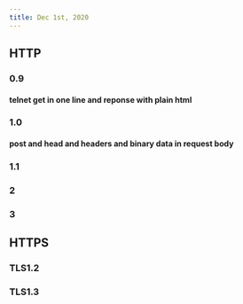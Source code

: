 ```yaml
---
title: Dec 1st, 2020
---
```


## HTTP
### 0.9
#### telnet get in one line and reponse with plain html
### 1.0
#### post and head and headers and binary data in request body
### 1.1
### 2
### 3
## HTTPS
### TLS1.2
### TLS1.3
